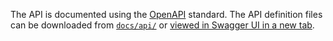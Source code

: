 The API is documented using the [OpenAPI] standard. The API definition files can be downloaded 
from [`docs/api/`](https://github.com/rkruithof/easy-bag-index/tree/master/docs/api) or
<a href="../api.html" target="__blank">viewed in Swagger UI in a new tab</a>.

[OpenAPI]: https://github.com/OAI/OpenAPI-Specification/blob/master/versions/3.0.0.md
